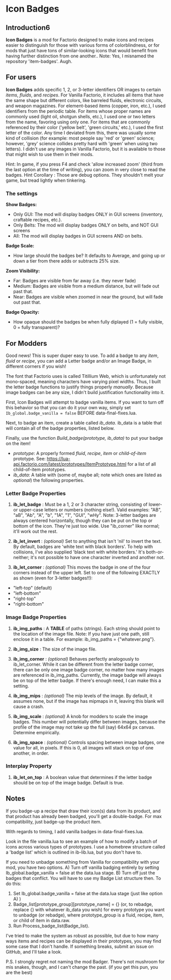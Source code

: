 # Icon Badges
## Introduction6
**Icon Badges** is a mod for Factorio designed to make icons and recipes easier to distinguish for those with various forms of colorblindness, or for mods that just have tons of similar-looking icons that would benefit from having further distinction from one another..
Note: Yes, I misnamed the repository 'item-badges'. Augh.

## For users
**Icon Badges** adds specific 1, 2, or 3-letter identifiers OR images to certain *items*, *fluids*, and *recipes*. For Vanilla Factorio, it includes all items that have the same shape but different colors, like barreled fluids, electronic circuits, and weapon magazines. For element-based items (copper, iron, etc.), I used identifiers from the periodic table. For items whose proper names are commonly used (light oil, shotgun shells, etc.), I used one or two letters from the name, favoring using only one. For items that are commonly referenced by their color ('yellow belt', 'green circuits,' etc.), I used the first letter of the color. Any time I deviated from this, there was usually some kind of collision (for example: most people say 'red' or 'green' science; however, 'grey' science collides pretty hard with 'green' when using two letters). I didn't use any images in Vanilla Factorio, but it is available to those that might wish to use them in their mods.

Hint: In game, if you press F4 and check 'allow increased zoom' (third from the last option at the time of writing), you can zoom in very close to read the badges.
Hint Corollary : Those are debug options. They shouldn't melt your game, but tread lightly when tinkering.

### The settings
**Show Badges:**
  - Only GUI: The mod will display badges ONLY in GUI screens (inventory, craftable recipes, etc.).
  - Only Belts: The mod will display badges ONLY on belts, and NOT GUI screens
  - All: The mod will display badges in GUI screens AND on belts.

**Badge Scale:**
  - How large should the badges be? It defaults to Average, and going up or down a tier from there adds or subtracts 25% size.

**Zoom Visibility:**
  - Far: Badges are visible from far away (i.e. they never fade)
  - Medium: Badges are visible from a medium distance, but will fade out past that.
  - Near: Badges are visible when zoomed in near the ground, but will fade out past that.

**Badge Opacity:**
  - How opaque should the badges be when fully diplayed (1 = fully visible, 0 = fully transparent)?

## For Modders
Good news! This is super duper easy to use. To add a badge to any *item*, *fluid* or *recipe*, you can add a Letter badge and/or an Image Badge, in different corners if you wish!

The font that Factorio uses is called Titillium Web, which is unfortunately not mono-spaced, meaning characters have varying pixel widths. Thus, I built the letter badge functions to justify things properly *manually*. Because image badges can be any size, I didn't build justification functionality into it.

First, Icon Badges will attempt to badge vanilla items. If you want to turn off this behavior so that you can do it your own way, simply set `Ib_global.badge_vanilla = false` BEFORE data-final-fixes.lua.

Next, to badge an item, create a table called *ib_data*. ib_data is a table that will contain all of the badge properties, listed below.

Finally, use the function *Build_badge(prototype, ib_data)* to put your badge on the item!
  - *prototype*: A properly formed *fluid*, *recipe*, *item* or *child-of-item* prototype. See: https://lua-api.factorio.com/latest/prototypes/ItemPrototype.html for a list of all child-of-item prototypes.
  - *ib_data*: A table with (some of, maybe all; note which ones are listed as *optional*) the following properties.

### Letter Badge Properties
1. **ib_let_badge** :
   Must be a 1, 2 or 3 character string, consisting of lower- or upper-case letters or numbers (nothing else!). Valid examples: "AB", "aB", "Ab", "A", "b", "1A", "1", "GUI", "wHy".
   Note: 3-letter badges are always centered horizontally, though they can be put on the top or bottom of the icon. They're just too wide. Use "ib_corner" like normal; it'll work out the rest.

2. **ib_let_invert** :
   *(optional)* Set to anything that isn't 'nil' to invert the text. By default, badges are 'white text with black borders'. To help with collisions, I've also supplied 'black text with white borders.' It's both-or-neither; it's not possible to have one character inverted and another not.

3. **ib_let_corner** :
   *(optional)* This moves the badge in one of the four corners instead of the upper left. Set to one of the following EXACTLY as shown (even for 3-letter badges!!):
  - "left-top"     (default)
  - "left-bottom"
  - "right-top"
  - "right-bottom"

### Image Badge Properties
1. **ib_img_paths** :
   A **TABLE** of paths (strings). Each string should point to the location of the image file. Note: If you have just one path, still enclose it in a table. For example: ib_img_paths = {"whatever.png"}.

2. **ib_img_size** :
   The size of the image file.

3. **ib_img_corner** :
   *(optional)* Behaves perfectly analogously to ib_let_corner. While it can be different from the letter badge corner, there can be only one image badge corner, no matter how many images are referenced in ib_img_paths. Currently, the image badge will always be on top of the letter badge. If there's enough need, I can make this a setting.

4. **ib_img_mips** :
   *(optional)* The mip levels of the image. By default, it assumes none, but if the image has mipmaps in it, leaving this blank will cause a crash.

5. **ib_img_scale** :
   *(optional)* A knob for modders to scale the image badges. This number will potentially differ between images, because the profile of the image may not take up the full (say) 64x64 px canvas. Determine empirically.

6. **ib_img_space** :
   *(optional)* Controls spacing between image badges, one value for all, in pixels. If this is 0, all images will stack on top of one another, in order.

### Interplay Property
1. **ib_let_on_top** :
   A boolean value that determines if the letter badge should be on top of the image badge. Default is true.

## Notes
If you badge-up a recipe that draw their icon(s) data from its product, and that product has already been badged, you'll get a double-badge. For max compatibility, just badge-up the product item.

With regards to timing, I add vanilla badges in data-final-fixes.lua.

Look in the file vanilla.lua to see an example of how to modify a batch of icons across various types of prototypes. I use a homebrew structure called a 'badge list' which is outlined in ib-lib.lua, but you don't have to.

If you need to unbadge something from Vanilla for compatibility with your mod, you have two options. 
A) Turn off vanilla badging entirely by setting Ib_global.badge_vanilla = false at the data.lua stage.
B) Turn off just the badges that conflict. You will have to use my Badge List structure then. To do this:
   1) Set Ib_global.badge_vanilla = false at the data.lua stage (just like option A) )
   2) Badge_list[prototype_group][prototype_name] = {} (or, to rebadge, replace {} with whatever ib_data you wish) for every prototype you want to unbadge (or rebadge), where prototype_group is a fluid, recipe, item, or child of item in data.raw.
   3) Run Process_badge_list(Badge_list).

I've tried to make the system as robust as possible, but due to how many ways items and recipes can be displayed in their prototypes, you may find some case that I don't handle. If something breaks, submit an issue on GitHub, and I'll take a look.

P.S. I strongly regret not naming the mod Badger. There's not mushroom for mis snakes, though, and I can't change the past. (if you get this pun, you are the best)